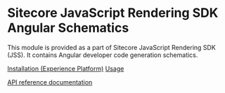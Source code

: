 # Sitecore JavaScript Rendering SDK Angular Schematics

This module is provided as a part of Sitecore JavaScript Rendering SDK (JSS). It contains Angular developer code generation schematics.

[Installation (Experience Platform)](https://doc.sitecore.com/xp/en/developers/hd/21/sitecore-headless-development/jss-angular-schematics.html)
[Usage](https://doc.sitecore.com/xp/en/developers/hd/21/sitecore-headless-development/scaffolding-components-in-jss-apps.html)

[API reference documentation](/ref-docs/sitecore-jss-angular-schematics/)
